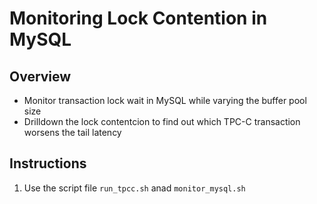 # Monitoring Lock Contention in MySQL

## Overview 
- Monitor transaction lock wait in MySQL while varying the buffer pool size
- Drilldown the lock contentcion to find out which TPC-C transaction worsens the tail latency 

## Instructions
1. Use the script file ``run_tpcc.sh`` anad ``monitor_mysql.sh``
